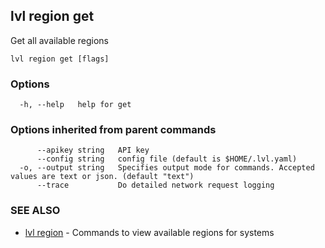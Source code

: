 ## lvl region get

Get all available regions

```
lvl region get [flags]
```

### Options

```
  -h, --help   help for get
```

### Options inherited from parent commands

```
      --apikey string   API key
      --config string   config file (default is $HOME/.lvl.yaml)
  -o, --output string   Specifies output mode for commands. Accepted values are text or json. (default "text")
      --trace           Do detailed network request logging
```

### SEE ALSO

* [lvl region](lvl_region.md)	 - Commands to view available regions for systems

